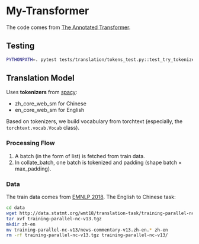 # My-Transformer
The code comes from [The Annotated Transformer](https://nlp.seas.harvard.edu/annotated-transformer/).

## Testing
```bash
PYTHONPATH=. pytest tests/translation/tokens_test.py::test_try_tokenizer -s
```

## Translation Model
Uses **tokenizers** from [spacy](https://spacy.io):
- zh_core_web_sm for Chinese
- en_core_web_sm for English

Based on tokenizers, we build vocabulary from torchtext (especially, the `torchtext.vocab.Vocab` class).

### Processing Flow
1. A batch (in the form of list) is fetched from train data.
2. In collate_batch, one batch is tokenized and padding (shape $\text{batch}\times\text{max_padding}$).

### Data
The train data comes from [EMNLP 2018](https://statmt.org/wmt18/translation-task.html). The English to Chinese task:

```bash
cd data
wget http://data.statmt.org/wmt18/translation-task/training-parallel-nc-v13.tgz
tar xvf training-parallel-nc-v13.tgz
mkdir zh-en
mv training-parallel-nc-v13/news-commentary-v13.zh-en.* zh-en
rm -rf training-parallel-nc-v13.tgz training-parallel-nc-v13/
```
